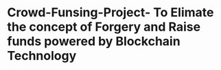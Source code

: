 # Crowd-Funsing-Project- To Elimate the concept of Forgery and Raise funds powered by Blockchain Technology 
